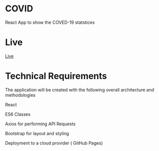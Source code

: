 # COVID
React App to show the COVED-19 statstices
# Live
[Live](https://covid-theta-lovat.vercel.app/)

# Technical Requirements
The application will be created with the following overall architecture and methodologies

React

ES6 Classes

Axios for performing API Requests

Bootstrap for layout and styling

Deployment to a cloud provider ( GitHub Pages)
